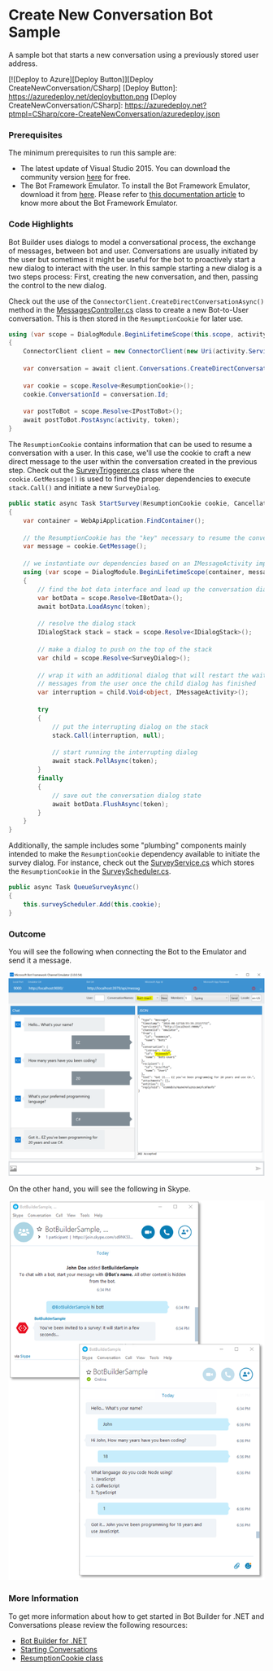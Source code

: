 # Create New Conversation Bot Sample

A sample bot that starts a new conversation using a previously stored user address.

[![Deploy to Azure][Deploy Button]][Deploy CreateNewConversation/CSharp]
[Deploy Button]: https://azuredeploy.net/deploybutton.png
[Deploy CreateNewConversation/CSharp]: https://azuredeploy.net?ptmpl=CSharp/core-CreateNewConversation/azuredeploy.json

### Prerequisites

The minimum prerequisites to run this sample are:
* The latest update of Visual Studio 2015. You can download the community version [here](http://www.visualstudio.com) for free.
* The Bot Framework Emulator. To install the Bot Framework Emulator, download it from [here](https://aka.ms/bf-bc-emulator). Please refer to [this documentation article](https://docs.botframework.com/en-us/csharp/builder/sdkreference/gettingstarted.html#emulator) to know more about the Bot Framework Emulator.

### Code Highlights

Bot Builder uses dialogs to model a conversational process, the exchange of messages, between bot and user. Conversations are usually initiated by the user but sometimes it might be useful for the bot to proactively start a new dialog to interact with the user.
In this sample starting a new dialog is a two steps process: First, creating the new conversation, and then, passing the control to the new dialog.

Check out the use of the `ConnectorClient.CreateDirectConversationAsync()` method in the [MessagesController.cs](MessagesController.cs#L33-L44) class to create a new Bot-to-User conversation. This is then stored in the `ResumptionCookie` for later use.

````C#
using (var scope = DialogModule.BeginLifetimeScope(this.scope, activity))
{
    ConnectorClient client = new ConnectorClient(new Uri(activity.ServiceUrl));

    var conversation = await client.Conversations.CreateDirectConversationAsync(activity.Recipient, activity.From);

    var cookie = scope.Resolve<ResumptionCookie>();
    cookie.ConversationId = conversation.Id;

    var postToBot = scope.Resolve<IPostToBot>();
    await postToBot.PostAsync(activity, token);
}
````

The `ResumptionCookie` contains information that can be used to resume a conversation with a user. In this case, we'll use the cookie to craft a new direct message to the user within the conversation created in the previous step.
Check out the [SurveyTriggerer.cs](SurveyTriggerer.cs#L13-L51) class where the `cookie.GetMessage()` is used to find the proper dependencies to execute `stack.Call()` and initiate a new `SurveyDialog`.

````C#
public static async Task StartSurvey(ResumptionCookie cookie, CancellationToken token)
{
    var container = WebApiApplication.FindContainer();

    // the ResumptionCookie has the "key" necessary to resume the conversation
    var message = cookie.GetMessage();

    // we instantiate our dependencies based on an IMessageActivity implementation
    using (var scope = DialogModule.BeginLifetimeScope(container, message))
    {
        // find the bot data interface and load up the conversation dialog state
        var botData = scope.Resolve<IBotData>();
        await botData.LoadAsync(token);

        // resolve the dialog stack
        IDialogStack stack = stack = scope.Resolve<IDialogStack>();

        // make a dialog to push on the top of the stack
        var child = scope.Resolve<SurveyDialog>();

        // wrap it with an additional dialog that will restart the wait for
        // messages from the user once the child dialog has finished
        var interruption = child.Void<object, IMessageActivity>();

        try
        {
            // put the interrupting dialog on the stack
            stack.Call(interruption, null);

            // start running the interrupting dialog
            await stack.PollAsync(token);
        }
        finally
        {
            // save out the conversation dialog state
            await botData.FlushAsync(token);
        }
    }
}
````

Additionally, the sample includes some "plumbing" components mainly intended to make the `ResumptionCookie` dependency available to initiate the survey dialog.
For instance, check out the [SurveyService.cs](SurveyService.cs#L20-L23) which stores the `ResumptionCookie` in the [SurveyScheduler.cs](SurveyScheduler.cs).

````C#
public async Task QueueSurveyAsync()
{
    this.surveyScheduler.Add(this.cookie);
}
````

### Outcome

You will see the following when connecting the Bot to the Emulator and send it a message.

![Sample Outcome](images/outcome-emulator.png)

On the other hand, you will see the following in Skype.

![Sample Outcome](images/outcome-skype.png)

### More Information

To get more information about how to get started in Bot Builder for .NET and Conversations please review the following resources:
* [Bot Builder for .NET](https://docs.botframework.com/en-us/csharp/builder/sdkreference/index.html)
* [Starting Conversations](https://docs.botframework.com/en-us/csharp/builder/sdkreference/routing.html#conversationy)
* [ResumptionCookie class](https://docs.botframework.com/en-us/csharp/builder/sdkreference/dc/d2b/class_microsoft_1_1_bot_1_1_builder_1_1_dialogs_1_1_resumption_cookie.html)
